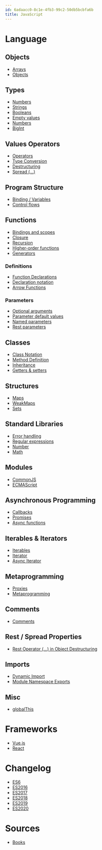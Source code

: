 ```yaml
---
id: 6adaacc0-8c1e-4fb3-99c2-50db5bcbfa6b
title: JavaScript
---
```


# Language

## Objects

-   [Arrays](20200826201029-arrays)
-   [Objects](20200826201605-objects)

## Types

-   [Numbers](20200922164416-numbers)
-   [Strings](20200922164551-strings)
-   [Booleans](20200922164727-booleans)
-   [Empty values](20200922164830-empty_values)
-   [Numbers](20200922164416-numbers)
-   [BigInt](20201116165819-javascript_bigint)

## Values Operators

-   [Operators](20200613170705-operators_in_javascript)
-   [Type Conversion](20200613170756-javascript_type_conversion)
-   [Destructuring](20200922160850-destructuring)
-   [Spread (…)](20201014094144-spread)

## Program Structure

-   [Binding /
    Variables](20200613172137-binding_variables_in_javascript)
-   [Control flows](20200613172534-javascript_control_flows)

## Functions

-   [Bindings and scopes](20200702203250-bindings_and_scopes)
-   [Closure](20200702204351-closure)
-   [Recursion](20200702204437-recursion)
-   [Higher-order functions](20200827142818-higher_order_functions)
-   [Generators](20200911155947-generators)

### Definitions

-   [Function
    Declarations](20201006111125-javascript_function_declerations)
-   [Declaration notation](20201006111244-declaration_notation)
-   [Arrow Functions](20201006111349-arrow_functions)

### Parameters

-   [Optional arguments](20200702204226-optional_arguments)
-   [Parameter default values](20200922162003-parameter_default_values)
-   [Named parameters](20200922162127-named_parameters)
-   [Rest parameters](20200922162500-rest_parameters)

## Classes

-   [Class Notation](20201008090316-class_notation)
-   [Method Definition](20201008090449-method_definition)
-   [Inheritance](20201008090613-inheritance)
-   [Getters &
    setters](20201007093418-javascript_object_getters_setters)

## Structures

-   [Maps](20201012093745-javascript_maps)
-   [WeakMaps](20201012094749-javascript_weakmaps)
-   [Sets](20201012094248-javascript_sets)

## Standard Libraries

-   [Error handling](20200901105237-error_handling)
-   [Regular expressions](20200902162305-regular_expressions)
-   [Number](20200923153425-number)
-   [Math](20200923153614-math)

## Modules

-   [CommonJS](20200916172802-commonjs)
-   [ECMAScript](20200916172914-ecmascript)

## Asynchronous Programming

-   [Callbacks](20200911150451-callbacks)
-   [Promises](20200911154351-promises)
-   [Async functions](20201026103714-javascript_async_functions)

## Iterables & Iterators

-   [Iterables](20201014092625-javascript_iterables)
-   [Iterator](20201014092846-javascript_iterator)
-   [Async Iterator](20201030092200-javascript_async_iterator)

## Metaprogramming

-   [Proxies](20201022094207-javascript_proxies)
-   [Metaprogramming](20201022095438-javascript_metaprogramming)

## Comments

-   [Comments](20201030094749-javascript_comments)

## Rest / Spread Properties

-   [Rest Operator (…) in Object
    Destructuring](20201103111357-rest_operator_in_object_destructuring)

## Imports

-   [Dynamic Import](20201116170151-dynamic_import)
-   [Module Namespace Exports](20201116170347-module_namespace_exports)

## Misc

-   [globalThis](20201116170538-globalthis)

# Frameworks

-   [Vue.js](20201021141613-vue_js)
-   [React](20201130084544-react)

# Changelog

-   [ES6](20201030093404-es6)
-   [ES2016](20201023130243-es2016)
-   [ES2017](20201026104538-es2017)
-   [ES2018](20201030095105-es2018)
-   [ES2019](20201113111815-es2019)
-   [ES2020](20201116162058-es2020)

# Sources

-   [Books](20200613170934-javascript_books)
